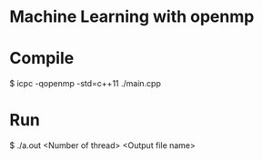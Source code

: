 # Machine Learning with openmp

# Compile
$ icpc -qopenmp -std=c++11 ./main.cpp

# Run
$ ./a.out \<Number of thread\> \<Output file name\>
